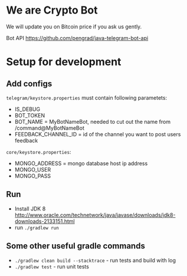 # We are Crypto Bot

We will update you on Bitcoin price if you ask us gently.

Bot API https://github.com/pengrad/java-telegram-bot-api

# Setup for development

## Add configs
```telegram/keystore.properties``` must contain following parametets:
- IS_DEBUG
- BOT_TOKEN
- BOT_NAME = MyBotNameBot, needed to cut out the name from /command@MyBotNameBot
- FEEDBACK_CHANNEL_ID = id of the channel you want to post users feedback

```core/keystore.properties```:
- MONGO_ADDRESS = mongo database host ip address
- MONGO_USER 
- MONGO_PASS 

## Run
* Install JDK 8 http://www.oracle.com/technetwork/java/javase/downloads/jdk8-downloads-2133151.html
* run ```./gradlew run```

## Some other useful gradle commands
* ```./gradlew clean build --stacktrace``` - run tests and build with log
* ```./gradlew test``` - run unit tests
